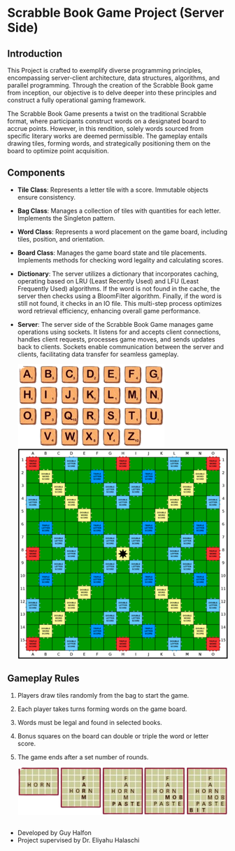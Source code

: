 # Scrabble Book Game Project (Server Side)
## Introduction
This Project is crafted to exemplify diverse programming principles, encompassing server-client architecture, data structures, algorithms, and parallel programming. Through the creation of the Scrabble Book game from inception, our objective is to delve deeper into these principles and construct a fully operational gaming framework.

The Scrabble Book Game presents a twist on the traditional Scrabble format, where participants construct words on a designated board to accrue points. However, in this rendition, solely words sourced from specific literary works are deemed permissible. The gameplay entails drawing tiles, forming words, and strategically positioning them on the board to optimize point acquisition.
## Components
- **Tile Class**: Represents a letter tile with a score. Immutable objects ensure consistency.
- **Bag Class**: Manages a collection of tiles with quantities for each letter. Implements the Singleton pattern.
- **Word Class**: Represents a word placement on the game board, including tiles, position, and orientation.
- **Board Class**: Manages the game board state and tile placements. Implements methods for checking word legality and calculating scores.
- **Dictionary**: The server utilizes a dictionary that incorporates caching, operating based on LRU (Least Recently Used) and LFU (Least Frequently Used) algorithms. If the word is not found in the cache, the server then checks using a BloomFilter algorithm. Finally, if the word is still not found, it checks in an IO file. This multi-step process optimizes word retrieval efficiency, enhancing overall game performance.
 - **Server**: The server side of the Scrabble Book Game manages game operations using sockets. It listens for and accepts client connections, handles client requests, processes game moves, and sends updates back to clients. Sockets enable communication between the server and clients, facilitating data transfer for seamless gameplay.

    ![image](./arih.png)
    ![image](./theboard.png)
## Gameplay Rules
1. Players draw tiles randomly from the bag to start the game.
2. Each player takes turns forming words on the game board.
3. Words must be legal and found in selected books.
4. Bonus squares on the board can double or triple the word or letter score.
5. The game ends after a set number of rounds.

    ![image](./example.png)

##
- Developed by Guy Halfon
- Project supervised by Dr. Eliyahu Halaschi